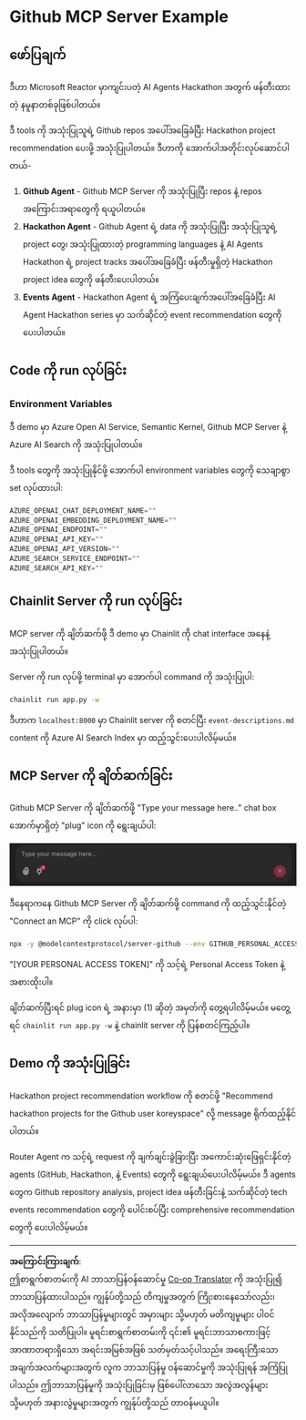 <!--
CO_OP_TRANSLATOR_METADATA:
{
  "original_hash": "9bf0395cbc541ce8db2a9699c8678dfc",
  "translation_date": "2025-08-30T10:30:08+00:00",
  "source_file": "11-agentic-protocols/code_samples/github-mcp/README.md",
  "language_code": "my"
}
-->
# Github MCP Server Example

## ဖော်ပြချက်

ဒီဟာ Microsoft Reactor မှာကျင်းပတဲ့ AI Agents Hackathon အတွက် ဖန်တီးထားတဲ့ နမူနာတစ်ခုဖြစ်ပါတယ်။

ဒီ tools ကို အသုံးပြုသူရဲ့ Github repos အပေါ်အခြေခံပြီး Hackathon project recommendation ပေးဖို့ အသုံးပြုပါတယ်။ ဒီဟာကို အောက်ပါအတိုင်းလုပ်ဆောင်ပါတယ်-

1. **Github Agent** - Github MCP Server ကို အသုံးပြုပြီး repos နဲ့ repos အကြောင်းအရာတွေကို ရယူပါတယ်။
2. **Hackathon Agent** - Github Agent ရဲ့ data ကို အသုံးပြုပြီး အသုံးပြုသူရဲ့ project တွေ၊ အသုံးပြုထားတဲ့ programming languages နဲ့ AI Agents Hackathon ရဲ့ project tracks အပေါ်အခြေခံပြီး ဖန်တီးမှုရှိတဲ့ Hackathon project idea တွေကို ဖန်တီးပေးပါတယ်။
3. **Events Agent** - Hackathon Agent ရဲ့ အကြံပေးချက်အပေါ်အခြေခံပြီး AI Agent Hackathon series မှာ သက်ဆိုင်တဲ့ event recommendation တွေကို ပေးပါတယ်။

## Code ကို run လုပ်ခြင်း

### Environment Variables

ဒီ demo မှာ Azure Open AI Service, Semantic Kernel, Github MCP Server နဲ့ Azure AI Search ကို အသုံးပြုပါတယ်။

ဒီ tools တွေကို အသုံးပြုနိုင်ဖို့ အောက်ပါ environment variables တွေကို သေချာစွာ set လုပ်ထားပါ:

```python
AZURE_OPENAI_CHAT_DEPLOYMENT_NAME=""
AZURE_OPENAI_EMBEDDING_DEPLOYMENT_NAME=""
AZURE_OPENAI_ENDPOINT=""
AZURE_OPENAI_API_KEY=""
AZURE_OPENAI_API_VERSION=""
AZURE_SEARCH_SERVICE_ENDPOINT=""
AZURE_SEARCH_API_KEY=""
``` 

## Chainlit Server ကို run လုပ်ခြင်း

MCP server ကို ချိတ်ဆက်ဖို့ ဒီ demo မှာ Chainlit ကို chat interface အနေနဲ့ အသုံးပြုပါတယ်။

Server ကို run လုပ်ဖို့ terminal မှာ အောက်ပါ command ကို အသုံးပြုပါ:

```bash
chainlit run app.py -w
```

ဒီဟာက `localhost:8000` မှာ Chainlit server ကို စတင်ပြီး `event-descriptions.md` content ကို Azure AI Search Index မှာ ထည့်သွင်းပေးပါလိမ့်မယ်။

## MCP Server ကို ချိတ်ဆက်ခြင်း

Github MCP Server ကို ချိတ်ဆက်ဖို့ "Type your message here.." chat box အောက်မှာရှိတဲ့ "plug" icon ကို ရွေးချယ်ပါ:

![MCP Connect](../../../../../translated_images/mcp-chainlit-1.7ed66d648e3cfb28f1ea5f320b91e4404df4a24a0f236ce3de999666621f1cfc.my.png)

ဒီနေရာကနေ Github MCP Server ကို ချိတ်ဆက်ဖို့ command ကို ထည့်သွင်းနိုင်တဲ့ "Connect an MCP" ကို click လုပ်ပါ:

```bash
npx -y @modelcontextprotocol/server-github --env GITHUB_PERSONAL_ACCESS_TOKEN=[YOUR PERSONAL ACCESS TOKEN]
```

"[YOUR PERSONAL ACCESS TOKEN]" ကို သင့်ရဲ့ Personal Access Token နဲ့ အစားထိုးပါ။

ချိတ်ဆက်ပြီးရင် plug icon ရဲ့ အနားမှာ (1) ဆိုတဲ့ အမှတ်ကို တွေ့ရပါလိမ့်မယ်။ မတွေ့ရင် `chainlit run app.py -w` နဲ့ chainlit server ကို ပြန်စတင်ကြည့်ပါ။

## Demo ကို အသုံးပြုခြင်း

Hackathon project recommendation workflow ကို စတင်ဖို့ "Recommend hackathon projects for the Github user koreyspace" လို့ message ရိုက်ထည့်နိုင်ပါတယ်။

Router Agent က သင့်ရဲ့ request ကို ချက်ချင်းခွဲခြားပြီး အကောင်းဆုံးဖြေရှင်းနိုင်တဲ့ agents (GitHub, Hackathon, နဲ့ Events) တွေကို ရွေးချယ်ပေးပါလိမ့်မယ်။ ဒီ agents တွေက Github repository analysis, project idea ဖန်တီးခြင်းနဲ့ သက်ဆိုင်တဲ့ tech events recommendation တွေကို ပေါင်းစပ်ပြီး comprehensive recommendation တွေကို ပေးပါလိမ့်မယ်။

---

**အကြောင်းကြားချက်**:  
ဤစာရွက်စာတမ်းကို AI ဘာသာပြန်ဝန်ဆောင်မှု [Co-op Translator](https://github.com/Azure/co-op-translator) ကို အသုံးပြု၍ ဘာသာပြန်ထားပါသည်။ ကျွန်ုပ်တို့သည် တိကျမှုအတွက် ကြိုးစားနေသော်လည်း၊ အလိုအလျောက် ဘာသာပြန်မှုများတွင် အမှားများ သို့မဟုတ် မတိကျမှုများ ပါဝင်နိုင်သည်ကို သတိပြုပါ။ မူရင်းစာရွက်စာတမ်းကို ၎င်း၏ မူရင်းဘာသာစကားဖြင့် အာဏာတရားရှိသော အရင်းအမြစ်အဖြစ် သတ်မှတ်သင့်ပါသည်။ အရေးကြီးသော အချက်အလက်များအတွက် လူက ဘာသာပြန်မှု ဝန်ဆောင်မှုကို အသုံးပြုရန် အကြံပြုပါသည်။ ဤဘာသာပြန်မှုကို အသုံးပြုခြင်းမှ ဖြစ်ပေါ်လာသော အလွဲအလွန်များ သို့မဟုတ် အနားလွဲမှုများအတွက် ကျွန်ုပ်တို့သည် တာဝန်မယူပါ။